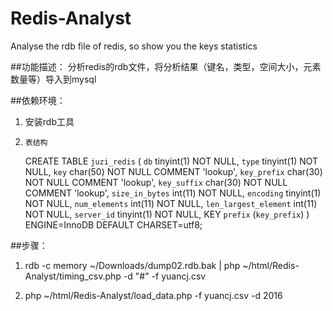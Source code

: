# Redis-Analyst
Analyse the rdb file of redis, so show you the keys  statistics

##功能描述：
    分析redis的rdb文件，将分析结果（键名，类型，空间大小，元素数量等）导入到mysql

##依赖环境：
1.    安装rdb工具

2.     表结构
    CREATE TABLE `juzi_redis` (
      `db` tinyint(1) NOT NULL,
      `type` tinyint(1) NOT NULL,
     `key` char(50) NOT NULL COMMENT 'lookup',
     `key_prefix` char(30) NOT NULL COMMENT 'lookup',
      `key_suffix` char(30) NOT NULL COMMENT 'lookup',
     `size_in_bytes` int(11) NOT NULL,
      `encoding` tinyint(1) NOT NULL,
      `num_elements` int(11) NOT NULL,
     `len_largest_element` int(11) NOT NULL,
      `server_id` tinyint(1) NOT NULL,
      KEY `prefix` (`key_prefix`)
    ) ENGINE=InnoDB DEFAULT CHARSET=utf8;

##步骤：

1.   rdb -c memory ~/Downloads/dump02.rdb.bak | php ~/html/Redis-Analyst/timing_csv.php -d "#" -f yuancj.csv

2.   php ~/html/Redis-Analyst/load_data.php -f yuancj.csv -d 2016


